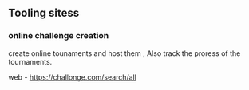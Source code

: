 ## Tooling sitess 

### online challenge creation 

create online tounaments and host them , Also track the proress of the tournaments. 

web - https://challonge.com/search/all
